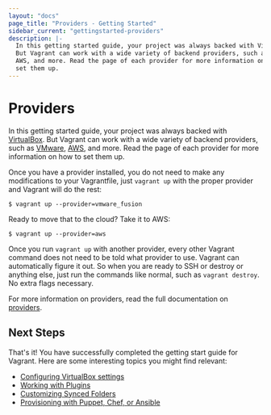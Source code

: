 ```yaml
---
layout: "docs"
page_title: "Providers - Getting Started"
sidebar_current: "gettingstarted-providers"
description: |-
  In this getting started guide, your project was always backed with VirtualBox.
  But Vagrant can work with a wide variety of backend providers, such as VMware,
  AWS, and more. Read the page of each provider for more information on how to
  set them up.
---
```


# Providers

In this getting started guide, your project was always backed with
[VirtualBox](https://www.virtualbox.org). But Vagrant can work with
a wide variety of backend providers, such as [VMware](/docs/vmware/),
[AWS](https://github.com/mitchellh/vagrant-aws), and more. Read the page
of each provider for more information on how to set them up.

Once you have a provider installed, you do not need to make any modifications
to your Vagrantfile, just `vagrant up` with the proper provider and
Vagrant will do the rest:

```
$ vagrant up --provider=vmware_fusion
```

Ready to move that to the cloud? Take it to AWS:

```
$ vagrant up --provider=aws
```

Once you run `vagrant up` with another provider, every other Vagrant
command does not need to be told what provider to use. Vagrant can automatically
figure it out. So when you are ready to SSH or destroy or anything else,
just run the commands like normal, such as `vagrant destroy`. No extra
flags necessary.

For more information on providers, read the full documentation on
[providers](/docs/providers/).

## Next Steps

That's it! You have successfully completed the getting start guide for Vagrant.
Here are some interesting topics you might find relevant:

- [Configuring VirtualBox settings](/docs/virtualbox/)
- [Working with Plugins](/docs/plugins/)
- [Customizing Synced Folders](/docs/synced-folders/)
- [Provisioning with Puppet, Chef, or Ansible](/docs/provisioning/)
